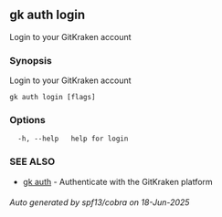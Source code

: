 ## gk auth login

Login to your GitKraken account

### Synopsis

Login to your GitKraken account

```
gk auth login [flags]
```

### Options

```
  -h, --help   help for login
```

### SEE ALSO

* [gk auth](gk_auth.md)	 - Authenticate with the GitKraken platform

###### Auto generated by spf13/cobra on 18-Jun-2025
